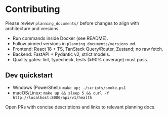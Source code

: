 # Contributing

Please review `planning_documents/` before changes to align with architecture and versions.

- Run commands inside Docker (see README).
- Follow pinned versions in `planning_documents/versions.md`.
- Frontend: React 18 + TS, TanStack Query/Router, Zustand; no raw fetch.
- Backend: FastAPI + Pydantic v2, strict models.
- Quality gates: lint, typecheck, tests (≥90% coverage) must pass.

## Dev quickstart
- Windows (PowerShell): `make up; ./scripts/smoke.ps1`
- macOS/Linux: `make up && sleep 5 && curl -f http://localhost:8000/api/v1/health`

Open PRs with concise descriptions and links to relevant planning docs.

